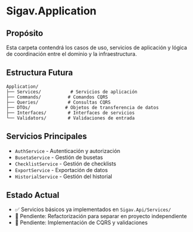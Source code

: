 # Sigav.Application

## Propósito
Esta carpeta contendrá los casos de uso, servicios de aplicación y lógica de coordinación entre el dominio y la infraestructura.

## Estructura Futura
```
Application/
├── Services/           # Servicios de aplicación
├── Commands/          # Comandos CQRS
├── Queries/           # Consultas CQRS
├── DTOs/             # Objetos de transferencia de datos
├── Interfaces/        # Interfaces de servicios
└── Validators/        # Validaciones de entrada
```

## Servicios Principales
- `AuthService` - Autenticación y autorización
- `BusetaService` - Gestión de busetas
- `ChecklistService` - Gestión de checklists
- `ExportService` - Exportación de datos
- `HistorialService` - Gestión del historial

## Estado Actual
- ✅ Servicios básicos ya implementados en `Sigav.Api/Services/`
- 🔄 Pendiente: Refactorización para separar en proyecto independiente
- 🔄 Pendiente: Implementación de CQRS y validaciones
